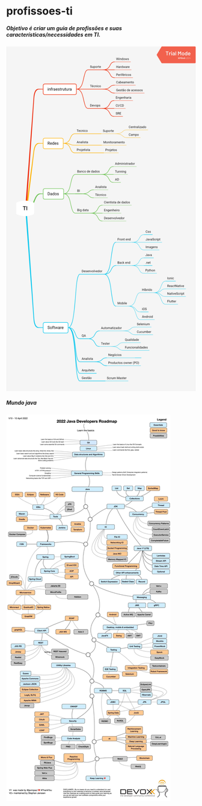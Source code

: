 # profissoes-ti

##### Objetivo é criar um guia de profissões e suas características/necessidades em TI.
![Principal](https://github.com/lelodois/profissoes-ti/blob/master/Ti.png)


##### Mundo java
![Java stack](https://github.com/lelodois/profissoes-ti/blob/master/java-stack.jpg)

